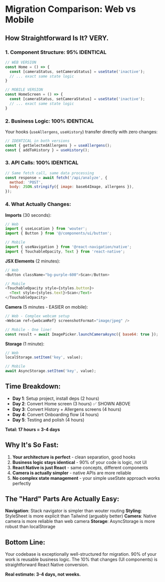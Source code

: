 # Migration Comparison: Web vs Mobile

## How Straightforward Is It? VERY.

### 1. **Component Structure**: 95% IDENTICAL
```javascript
// WEB VERSION
const Home = () => {
  const [cameraStatus, setCameraStatus] = useState('inactive');
  // ... exact same state logic
}

// MOBILE VERSION  
const HomeScreen = () => {
  const [cameraStatus, setCameraStatus] = useState('inactive');
  // ... exact same state logic
}
```

### 2. **Business Logic**: 100% IDENTICAL
Your hooks (`useAllergens`, `useHistory`) transfer directly with zero changes:
```javascript
// IDENTICAL in both versions
const { getSelectedAllergens } = useAllergens();
const { addToHistory } = useHistory();
```

### 3. **API Calls**: 100% IDENTICAL
```javascript
// Same fetch call, same data processing
const response = await fetch('/api/analyze', {
  method: 'POST',
  body: JSON.stringify({ image: base64Image, allergens }),
});
```

### 4. **What Actually Changes**:

**Imports** (30 seconds):
```javascript
// Web
import { useLocation } from 'wouter';
import { Button } from '@/components/ui/button';

// Mobile
import { useNavigation } from '@react-navigation/native';
import { TouchableOpacity, Text } from 'react-native';
```

**JSX Elements** (2 minutes):
```javascript
// Web
<Button className="bg-purple-600">Scan</Button>

// Mobile  
<TouchableOpacity style={styles.button}>
  <Text style={styles.text}>Scan</Text>
</TouchableOpacity>
```

**Camera** (5 minutes - EASIER on mobile):
```javascript
// Web - Complex webcam setup
<Webcam ref={webcamRef} screenshotFormat="image/jpeg" />

// Mobile - One line!
const result = await ImagePicker.launchCameraAsync({ base64: true });
```

**Storage** (1 minute):
```javascript
// Web
localStorage.setItem('key', value);

// Mobile
await AsyncStorage.setItem('key', value);
```

## Time Breakdown:

- **Day 1**: Setup project, install deps (2 hours)
- **Day 2**: Convert Home screen (3 hours) ✅ SHOWN ABOVE
- **Day 3**: Convert History + Allergens screens (4 hours)
- **Day 4**: Convert Onboarding flow (4 hours)  
- **Day 5**: Testing and polish (4 hours)

**Total: 17 hours = 3-4 days**

## Why It's So Fast:

1. **Your architecture is perfect** - clean separation, good hooks
2. **Business logic stays identical** - 90% of your code is logic, not UI
3. **React Native is just React** - same concepts, different components
4. **Camera is actually simpler** - native APIs are more reliable
5. **No complex state management** - your simple useState approach works perfectly

## The "Hard" Parts Are Actually Easy:

**Navigation**: Stack navigator is simpler than wouter routing
**Styling**: StyleSheet is more explicit than Tailwind (arguably better)
**Camera**: Native camera is more reliable than web camera
**Storage**: AsyncStorage is more robust than localStorage

## Bottom Line:
Your codebase is exceptionally well-structured for migration. 90% of your work is reusable business logic. The 10% that changes (UI components) is straightforward React Native conversion.

**Real estimate: 3-4 days, not weeks.**